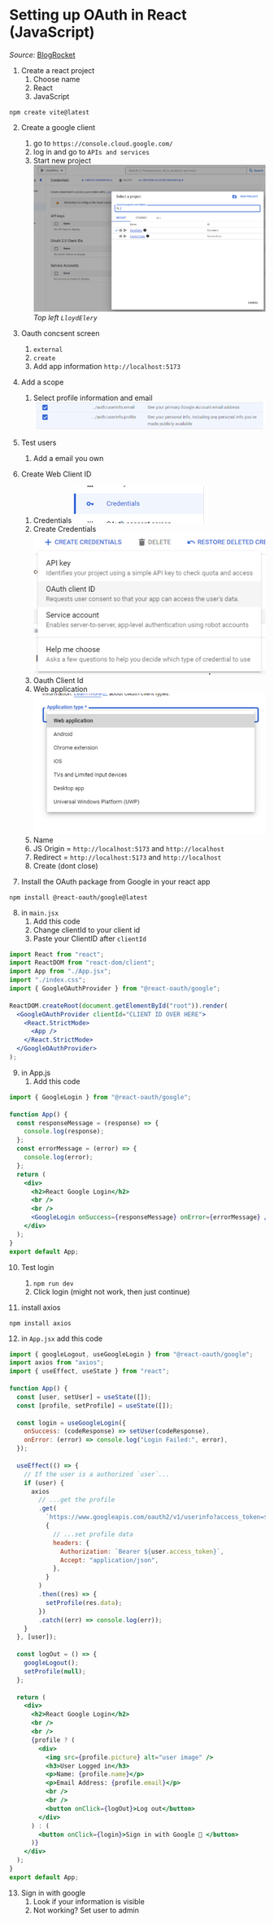 # Setting up OAuth in React (JavaScript)

_Source:_ [BlogRocket](https://blog.logrocket.com/guide-adding-google-login-react-app/)

1. Create a react project
   1. Choose name
   2. React
   3. JavaScript

```pwsh
npm create vite@latest
```

2. Create a google client

   1. go to `https://console.cloud.google.com/`
   2. log in and go to `APIs and services`
   3. Start new project
      ![new project](image.png)
      _Top left `LloydElery`_

3. Oauth concsent screen

   1. `external`
   2. `create`
   3. Add app information `http://localhost:5173`

4. Add a scope

   1. Select profile information and email
      ![add scope](image-1.png)

5. Test users

   1. Add a email you own

6. Create Web Client ID

   1. Credentials
      ![credentials](image-2.png)
   2. Create Credentials
      ![create credentials](image-3.png)
   3. Oauth Client Id
   4. Web application
      ![webapplication](image-4.png)
   5. Name
   6. JS Origin = `http://localhost:5173` and `http://localhost`
   7. Redirect = `http://localhost:5173` and `http://localhost`
   8. Create (dont close)

7. Install the OAuth package from Google in your react app

```pwsh
npm install @react-oauth/google@latest
```

8. in `main.jsx`
   1. Add this code
   2. Change clientId to your client id
   3. Paste your ClientID after `clientId`

```jsx
import React from "react";
import ReactDOM from "react-dom/client";
import App from "./App.jsx";
import "./index.css";
import { GoogleOAuthProvider } from "@react-oauth/google";

ReactDOM.createRoot(document.getElementById("root")).render(
  <GoogleOAuthProvider clientId="CLIENT ID OVER HERE">
    <React.StrictMode>
      <App />
    </React.StrictMode>
  </GoogleOAuthProvider>
);
```

9. in App.js
   1. Add this code

```jsx
import { GoogleLogin } from "@react-oauth/google";

function App() {
  const responseMessage = (response) => {
    console.log(response);
  };
  const errorMessage = (error) => {
    console.log(error);
  };
  return (
    <div>
      <h2>React Google Login</h2>
      <br />
      <br />
      <GoogleLogin onSuccess={responseMessage} onError={errorMessage} />
    </div>
  );
}
export default App;
```

10. Test login

    1. `npm run dev`
    2. Click login (might not work, then just continue)

11. install axios

```pwsh
npm install axios
```

12. in `App.jsx` add this code

```jsx
import { googleLogout, useGoogleLogin } from "@react-oauth/google";
import axios from "axios";
import { useEffect, useState } from "react";

function App() {
  const [user, setUser] = useState([]);
  const [profile, setProfile] = useState([]);

  const login = useGoogleLogin({
    onSuccess: (codeResponse) => setUser(codeResponse),
    onError: (error) => console.log("Login Failed:", error),
  });

  useEffect(() => {
    // If the user is a authorized `user`...
    if (user) {
      axios
        // ...get the profile
        .get(
          `https://www.googleapis.com/oauth2/v1/userinfo?access_token=${user.access_token}`,
          {
            // ...set profile data
            headers: {
              Authorization: `Bearer ${user.access_token}`,
              Accept: "application/json",
            },
          }
        )
        .then((res) => {
          setProfile(res.data);
        })
        .catch((err) => console.log(err));
    }
  }, [user]);

  const logOut = () => {
    googleLogout();
    setProfile(null);
  };

  return (
    <div>
      <h2>React Google Login</h2>
      <br />
      <br />
      {profile ? (
        <div>
          <img src={profile.picture} alt="user image" />
          <h3>User Logged in</h3>
          <p>Name: {profile.name}</p>
          <p>Email Address: {profile.email}</p>
          <br />
          <br />
          <button onClick={logOut}>Log out</button>
        </div>
      ) : (
        <button onClick={login}>Sign in with Google 🚀 </button>
      )}
    </div>
  );
}
export default App;
```

13. Sign in with google
    1. Look if your information is visible
    2. Not working? Set user to admin
